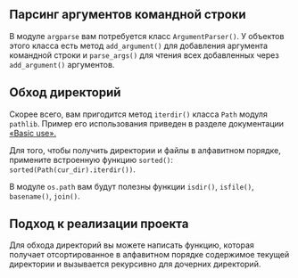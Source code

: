 ## Парсинг аргументов командной строки

В модуле `argparse` вам потребуется класс `ArgumentParser()`. У объектов этого класса есть метод `add_argument()` для добавления аргумента командной строки и `parse_args()` для чтения всех добавленных через `add_argument()` аргументов.

## Обход директорий

Скорее всего, вам пригодится метод `iterdir()` класса `Path` модуля `pathlib`. Пример его использования приведен в разделе документации [«Basic use».](https://docs.python.org/3/library/pathlib.html#basic-use)

Для того, чтобы получить директории и файлы в алфавитном порядке, примените встроенную функцию `sorted()`: `sorted(Path(cur_dir).iterdir())`.

В модуле `os.path` вам будут полезны функции `isdir()`, `isfile()`, `basename()`, `join()`.

## Подход к реализации проекта

Для обхода директорий вы можете написать функцию, которая получает отсортированное в алфавитном порядке содержимое текущей директории и вызывается рекурсивно для дочерних директорий.


